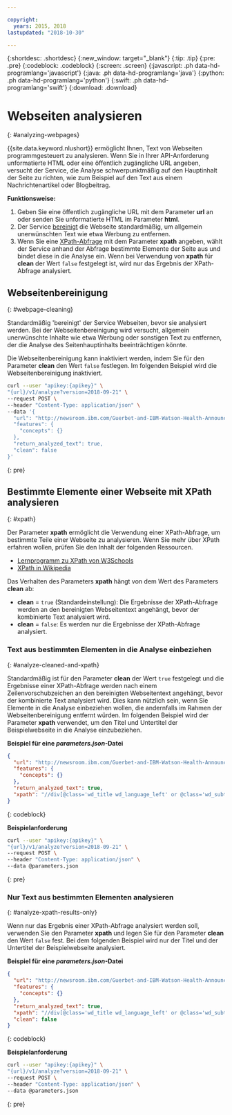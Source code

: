 ```yaml
---

copyright:
  years: 2015, 2018
lastupdated: "2018-10-30"

---
```


{:shortdesc: .shortdesc}
{:new_window: target="_blank"}
{:tip: .tip}
{:pre: .pre}
{:codeblock: .codeblock}
{:screen: .screen}
{:javascript: .ph data-hd-programlang='javascript'}
{:java: .ph data-hd-programlang='java'}
{:python: .ph data-hd-programlang='python'}
{:swift: .ph data-hd-programlang='swift'}
{:download: .download}


# Webseiten analysieren
{: #analyzing-webpages}

{{site.data.keyword.nlushort}} ermöglicht Ihnen, Text von Webseiten programmgesteuert zu analysieren. Wenn Sie in Ihrer API-Anforderung unformatierte HTML oder eine öffentlich zugängliche URL angeben, versucht der Service, die Analyse schwerpunktmäßig auf den Hauptinhalt der Seite zu richten, wie zum Beispiel auf den Text aus einem Nachrichtenartikel oder Blogbeitrag.

**Funktionsweise:**

1. Geben Sie eine öffentlich zugängliche URL mit dem Parameter **url** an oder senden Sie unformatierte HTML im Parameter **html**.
2. Der Service [bereinigt](#webpage-cleaning) die Webseite standardmäßig, um allgemein unerwünschten Text wie etwa Werbung zu entfernen.
3. Wenn Sie eine [XPath-Abfrage](#xpath) mit dem Parameter **xpath** angeben, wählt der Service anhand der Abfrage bestimmte Elemente der Seite aus und bindet diese in die Analyse ein. Wenn bei Verwendung von **xpath** für **clean** der Wert `false` festgelegt ist, wird nur das Ergebnis der XPath-Abfrage analysiert.

## Webseitenbereinigung
{: #webpage-cleaning}

Standardmäßig 'bereinigt' der Service Webseiten, bevor sie analysiert werden. Bei der Webseitenbereinigung wird versucht, allgemein unerwünschte Inhalte wie etwa Werbung oder sonstigen Text zu entfernen, der die Analyse des Seitenhauptinhalts beeinträchtigen könnte.

Die Webseitenbereinigung kann inaktiviert werden, indem Sie für den Parameter **clean** den Wert `false` festlegen. Im folgenden Beispiel wird die Webseitenbereinigung inaktiviert.

```bash
curl --user "apikey:{apikey}" \
"{url}/v1/analyze?version=2018-09-21" \
--request POST \
--header "Content-Type: application/json" \
--data '{
  "url": "http://newsroom.ibm.com/Guerbet-and-IBM-Watson-Health-Announce-Strategic-Partnership-for-Artificial-Intelligence-in-Medical-Imaging-Liver"
  "features": {
    "concepts": {}
  },
  "return_analyzed_text": true,
  "clean": false
}'
```
{: pre}


## Bestimmte Elemente einer Webseite mit XPath analysieren
{: #xpath}

Der Parameter **xpath** ermöglicht die Verwendung einer XPath-Abfrage, um bestimmte Teile einer Webseite zu analysieren. Wenn Sie mehr über XPath erfahren wollen, prüfen Sie den Inhalt der folgenden Ressourcen.

  - [Lernprogramm zu XPath von W3Schools](https://www.w3schools.com/xml/xpath_intro.asp)
  - [XPath in Wikipedia](https://wikipedia.org/wiki/XPath)

Das Verhalten des Parameters **xpath** hängt von dem Wert des Parameters **clean** ab: 

  - **clean** = `true` (Standardeinstellung): Die Ergebnisse der XPath-Abfrage werden an den bereinigten Webseitentext angehängt, bevor der kombinierte Text analysiert wird.
  - **clean** = `false`: Es werden nur die Ergebnisse der XPath-Abfrage analysiert.

### Text aus bestimmten Elementen in die Analyse einbeziehen
{: #analyze-cleaned-and-xpath}

Standardmäßig ist für den Parameter **clean** der Wert `true` festgelegt und die Ergebnisse einer XPath-Abfrage werden nach einem Zeilenvorschubzeichen an den bereinigten Webseitentext angehängt, bevor der kombinierte Text analysiert wird. Dies kann nützlich sein, wenn Sie Elemente in die Analyse einbeziehen wollen, die andernfalls im Rahmen der Webseitenbereinigung entfernt würden. Im folgenden Beispiel wird der Parameter **xpath** verwendet, um den Titel und Untertitel der Beispielwebseite in die Analyse einzubeziehen.

**Beispiel für eine *parameters.json*-Datei**
```json
{
  "url": "http://newsroom.ibm.com/Guerbet-and-IBM-Watson-Health-Announce-Strategic-Partnership-for-Artificial-Intelligence-in-Medical-Imaging-Liver",
  "features": {
    "concepts": {}
  },
  "return_analyzed_text": true,
  "xpath": "//div[@class='wd_title wd_language_left' or @class='wd_subtitle wd_language_left']"
}
```
{: codeblock}

**Beispielanforderung**
```bash
curl --user "apikey:{apikey}" \
"{url}/v1/analyze?version=2018-09-21" \
--request POST \
--header "Content-Type: application/json" \
--data @parameters.json
```
{: pre}


### Nur Text aus bestimmten Elementen analysieren
{: #analyze-xpath-results-only}

Wenn nur das Ergebnis einer XPath-Abfrage analysiert werden soll, verwenden Sie den Parameter **xpath** und legen Sie für den Parameter **clean** den Wert `false` fest. Bei dem folgenden Beispiel wird nur der Titel und der Untertitel der Beispielwebseite analysiert.

**Beispiel für eine *parameters.json*-Datei**
```json
{
  "url": "http://newsroom.ibm.com/Guerbet-and-IBM-Watson-Health-Announce-Strategic-Partnership-for-Artificial-Intelligence-in-Medical-Imaging-Liver",
  "features": {
    "concepts": {}
  },
  "return_analyzed_text": true,
  "xpath": "//div[@class='wd_title wd_language_left' or @class='wd_subtitle wd_language_left']",
  "clean": false
}
```
{: codeblock}

**Beispielanforderung**
```bash
curl --user "apikey:{apikey}" \
"{url}/v1/analyze?version=2018-09-21" \
--request POST \
--header "Content-Type: application/json" \
--data @parameters.json
```
{: pre}
